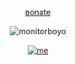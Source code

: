 <p align="center">
  <a href="https://boosty.to/b195/donate">вonate</a>
  <br><br>
  <img alt="monitorboyo" src="https://user-images.githubusercontent.com/106784368/176322416-33ee442f-df0c-4449-bd21-32e77ab1734f.png">
  <br><br>
  <a href="https://wico.lol/">
    <img alt="me" src="https://wico.lol/me.e91e088b.gif">
  </a>
</p>

